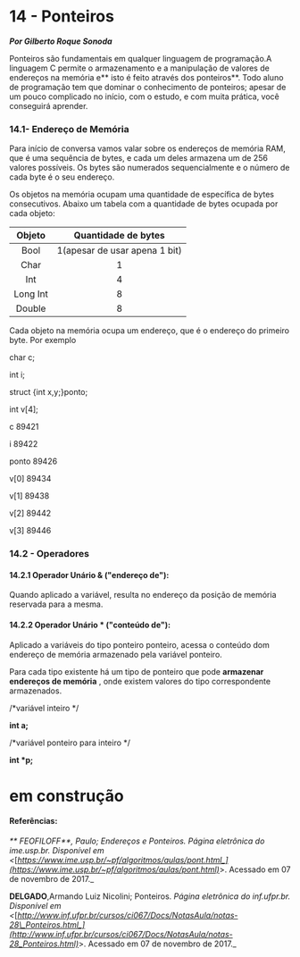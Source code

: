 # 14 - Ponteiros

_**Por Gilberto Roque Sonoda**_

Ponteiros são fundamentais em qualquer linguagem de programação.A linguagem C permite o armazenamento e a manipulação de valores de endereços na memória e** isto é feito através dos ponteiros**. Todo aluno de programação tem que dominar o conhecimento de ponteiros; apesar de um pouco complicado no início, com o estudo, e com muita prática, você conseguirá aprender.

### 14.1- Endereço de Memória

Para início de conversa vamos valar sobre os endereços de memória RAM, que é uma sequência de bytes, e cada um deles armazena um de 256 valores possíveis. Os bytes são numerados sequencialmente e o número de cada byte é o seu endereço.

Os objetos na memória ocupam uma quantidade de específica de  bytes consecutivos. Abaixo um tabela com a quantidade de bytes ocupada por cada objeto:

| Objeto | Quantidade de bytes |
| :---: | :---: |
| Bool | 1\(apesar de usar apena 1 bit\) |
| Char | 1 |
| Int | 4 |
| Long Int | 8 |
| Double | 8 |

Cada objeto na memória ocupa um endereço, que é o endereço do primeiro byte. Por exemplo

char c;

int i;

struct {int x,y;}ponto;

int v\[4\];

c            89421

i             89422

ponto    89426

v\[0\]        89434

v\[1\]        89438

v\[2\]        89442

v\[3\]        89446



### 14.2 - Operadores

#### 14.2.1 Operador Unário & \("endereço de"\):

Quando aplicado a variável, resulta no endereço da posição de memória reservada para a mesma.

#### 14.2.2 Operador Unário \* \("conteúdo de"\):

Aplicado a variáveis do tipo ponteiro ponteiro, acessa o conteúdo dom endereço de memória armazenado pela variável ponteiro.



Para cada tipo existente há um tipo de ponteiro que pode **armazenar endereços de memória** , onde existem valores do tipo correspondente armazenados.

/\*variável inteiro \*/

**int a;**

/\*variável ponteiro para inteiro \*/

**int \*p;**

# em construção

#### Referências:

_** FEOFILOFF**, Paulo; Endereços e Ponteiros. Página eletrônica do ime.usp.br. Disponível em &lt;_[_https://www.ime.usp.br/~pf/algoritmos/aulas/pont.html_](https://www.ime.usp.br/~pf/algoritmos/aulas/pont.html)_&gt;. Acessado em 07 de novembro de 2017._

**DELGADO**,Armando Luiz Nicolini; Ponteiros. _Página eletrônica do inf.ufpr.br. Disponível em &lt;_[_http://www.inf.ufpr.br/cursos/ci067/Docs/NotasAula/notas-28\_Ponteiros.html_](http://www.inf.ufpr.br/cursos/ci067/Docs/NotasAula/notas-28_Ponteiros.html)_&gt;. Acessado em 07 de novembro de 2017._


